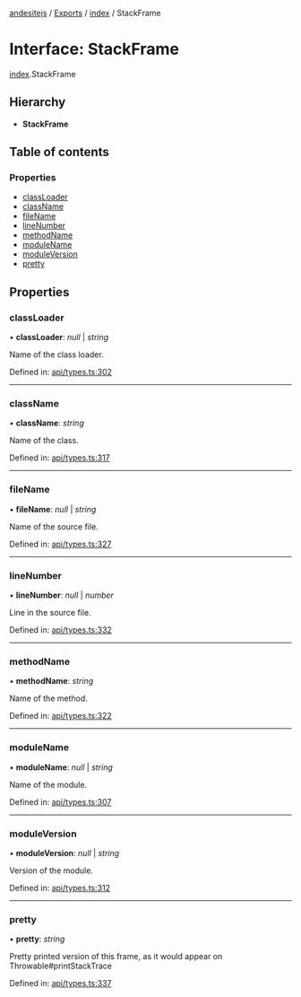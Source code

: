 [andesitejs](../README.md) / [Exports](../modules.md) / [index](../modules/index.md) / StackFrame

# Interface: StackFrame

[index](../modules/index.md).StackFrame

## Hierarchy

* **StackFrame**

## Table of contents

### Properties

- [classLoader](index.stackframe.md#classloader)
- [className](index.stackframe.md#classname)
- [fileName](index.stackframe.md#filename)
- [lineNumber](index.stackframe.md#linenumber)
- [methodName](index.stackframe.md#methodname)
- [moduleName](index.stackframe.md#modulename)
- [moduleVersion](index.stackframe.md#moduleversion)
- [pretty](index.stackframe.md#pretty)

## Properties

### classLoader

• **classLoader**: *null* \| *string*

Name of the class loader.

Defined in: [api/types.ts:302](https://github.com/Lavaclient/andesite/blob/7241e28/src/api/types.ts#L302)

___

### className

• **className**: *string*

Name of the class.

Defined in: [api/types.ts:317](https://github.com/Lavaclient/andesite/blob/7241e28/src/api/types.ts#L317)

___

### fileName

• **fileName**: *null* \| *string*

Name of the source file.

Defined in: [api/types.ts:327](https://github.com/Lavaclient/andesite/blob/7241e28/src/api/types.ts#L327)

___

### lineNumber

• **lineNumber**: *null* \| *number*

Line in the source file.

Defined in: [api/types.ts:332](https://github.com/Lavaclient/andesite/blob/7241e28/src/api/types.ts#L332)

___

### methodName

• **methodName**: *string*

Name of the method.

Defined in: [api/types.ts:322](https://github.com/Lavaclient/andesite/blob/7241e28/src/api/types.ts#L322)

___

### moduleName

• **moduleName**: *null* \| *string*

Name of the module.

Defined in: [api/types.ts:307](https://github.com/Lavaclient/andesite/blob/7241e28/src/api/types.ts#L307)

___

### moduleVersion

• **moduleVersion**: *null* \| *string*

Version of the module.

Defined in: [api/types.ts:312](https://github.com/Lavaclient/andesite/blob/7241e28/src/api/types.ts#L312)

___

### pretty

• **pretty**: *string*

Pretty printed version of this frame, as it would appear on Throwable#printStackTrace

Defined in: [api/types.ts:337](https://github.com/Lavaclient/andesite/blob/7241e28/src/api/types.ts#L337)

